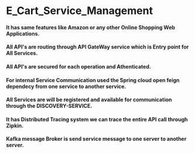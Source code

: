 # E_Cart_Service_Management
#### It has same features like Amazon or any other Online Shopping Web Applications.
#### All API's are routing through API GateWay service which is Entry point for All Services.
#### All API's are secured for each operation and Athenticated.
#### For internal Service Communication used the Spring cloud open feign dependecy from one service to another service.
#### All Services are will be registered and available for communication through the DISCOVERY-SERVICE.
#### It has Distributed Tracing system we can trace the entire API call through Zipkin.
#### Kafka message Broker is send service message to one server to another server.
